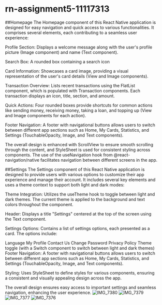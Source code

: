 # rn-assignment5-11117313

##Homepage
The Homepage component of this React Native application is designed for easy navigation and quick access to various functionalities. It comprises several elements, each contributing to a seamless user experience:

Profile Section: Displays a welcome message along with the user's profile picture (Image component) and name (Text component).

Search Box: A rounded box containing a search icon

Card Information: Showcases a card image, providing a visual representation of the user's card details (View and Image components).

Transaction Overview: Lists recent transactions using the FlatList component, which is populated with Transaction components. Each transaction displays an icon, title, section, and amount.

Quick Actions: Four rounded boxes provide shortcuts for common actions like sending money, receiving money, taking a loan, and topping up (View and Image components for each action).

Footer Navigation: A footer with navigational buttons allows users to switch between different app sections such as Home, My Cards, Statistics, and Settings (TouchableOpacity, Image, and Text components).

The overall design is enhanced with ScrollView to ensure smooth scrolling through the content, and StyleSheet is used for consistent styling across components. The use of the useNavigation hook from @react-navigation/native facilitates navigation between different screens in the app.

##Settings
The Settings component of this React Native application is designed to provide users with various options to customize their app experience and manage their account. It includes several key elements and uses a theme context to support both light and dark modes:

Theme Integration: Utilizes the useTheme hook to toggle between light and dark themes. The current theme is applied to the background and text colors throughout the component.

Header: Displays a title "Settings" centered at the top of the screen using the Text component.

Settings Options: Contains a list of settings options, each presented as a card. The options include:

Language
My Profile
Contact Us
Change Password
Privacy Policy
Theme toggle (with a Switch component to switch between light and dark themes)
Footer Navigation: A footer with navigational buttons allows users to switch between different app sections such as Home, My Cards, Statistics, and Settings (TouchableOpacity, Image, and Text components).

Styling: Uses StyleSheet to define styles for various components, ensuring a consistent and visually appealing design across the app.

The overall design ensures easy access to important settings and seamless navigation, enhancing the user experience.
![IMG_7380](https://github.com/calebtetteh2000/rn-assignment5-11117313/assets/150846386/44fdf1f0-9c36-432b-a62d-d8aa76d0ba7a)
![IMG_7379](https://github.com/calebtetteh2000/rn-assignment5-11117313/assets/150846386/5c73b60c-ed46-4e3f-ba30-dd5c42e5ad6e)
![IMG_7377](https://github.com/calebtetteh2000/rn-assignment5-11117313/assets/150846386/bbb797b3-915c-4873-925e-a72457ae1541)
![IMG_7376](https://github.com/calebtetteh2000/rn-assignment5-11117313/assets/150846386/a87febdf-80b1-4df5-b9ef-68669348cd6b)
